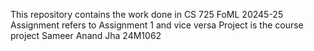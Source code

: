 This repository contains the work done in CS 725 FoML 20245-25
Assignment refers to Assignment 1 and vice versa
Project is the course project
Sameer Anand Jha 24M1062
